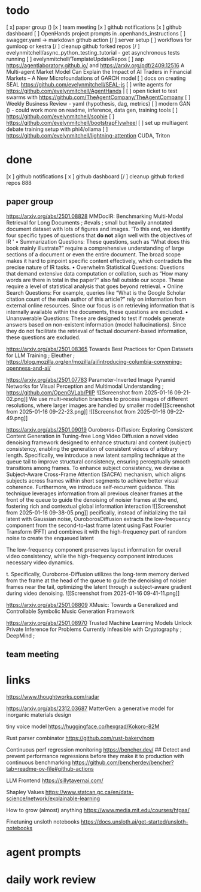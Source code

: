 # todo
[ x] paper group ()
[x ] team meeting
[x  ] github notifications
[x  ] github dashboard
[ ] OpenHands project prompts in .openhands_instructions
[ ] swagger.yaml -> markdown github action
[/ ] server setup
[ ] workflows for gumloop or kestra
[/ ] cleanup github forked repos
[/ ] evelynmitchell/async_python_testing_tutorial - get asynchronous tests running
[ ] evelynmitchell/TemplateUpdateRepos
[ ] aap https://agentlaboratory.github.io/ and https://arxiv.org/pdf/2409.12516 A Multi-agent Market Model Can Explain the Impact of AI Traders in Financial Markets – A New Microfoundations of GARCH model
[ ] docs on creating SEAL https://github.com/evelynmitchell/SEAL-js
[ ] write agents for https://github.com/evelynmitchell/AgentHands |
[ ] open ticket to test swarms with https://github.com/TheAgentCompany/TheAgentCompany
[ ] Weekly Business Review - yaml (hypothesis, dag, metrics)
[ ] modern GAN () - could work more on readme, inference, data gen, training tools
[ ] https://github.com/evelynmitchell/sophie
[ ] https://github.com/evelynmitchell/bootstrapFlywheel
[ ] set up multiagent debate training setup with phi4/ollama
[ ] https://github.com/evelynmitchell/lightning-attention CUDA, Triton

# done

[x  ] github notifications
[ x ] github dashboard
[/ ] cleanup github forked repos 888

## paper group

https://arxiv.org/abs/2501.08828 MMDocIR: Benchmarking Multi-Modal Retrieval for Long Documents ; #evals ; small but heavily annotated document dataset with lots of figures and images.
'To this
end, we identify four specific types of questions that **do not** align
well with the objectives of IR ' 
• Summarization Questions: These questions, such as “What does
this book mainly illustrate?” require a comprehensive understanding of large sections of a document or even the entire document.
The broad scope makes it hard to pinpoint specific content effectively, which contradicts the precise nature of IR tasks.
• Overwhelm Statistical Questions: Questions that demand extensive data computation or collation, such as “How many words
are there in total in the paper?” also fall outside our scope. These
require a level of statistical analysis that goes beyond retrieval.
• Online Search Questions: For example, queries like “What is the
Google Scholar citation count of the main author of this article?”
rely on information from external online resources. Since our
focus is on retrieving information that is internally available
within the documents, these questions are excluded.
• Unanswerable Questions: These are designed to test if models
generate answers based on non-existent information (model hallucinations). Since they do not facilitate the retrieval of factual
document-based information, these questions are excluded.

https://arxiv.org/abs/2501.08365 Towards Best Practices for Open Datasets for LLM Training ; Eleuther ; https://blog.mozilla.org/en/mozilla/ai/introducing-columbia-convening-openness-and-ai/ 

https://arxiv.org/abs/2501.07783 Parameter-Inverted Image Pyramid Networks for Visual Perception and Multimodal Understanding ; https://github.com/OpenGVLab/PIIP 
![[Screenshot from 2025-01-16 09-21-02.png]] We use multi-resolution branches to process images of different resolutions, where larger images are handled by smaller
model![[Screenshot from 2025-01-16 09-22-23.png]]
![[Screenshot from 2025-01-16 09-22-49.png]]

https://arxiv.org/abs/2501.09019 Ouroboros-Diffusion: Exploring Consistent Content Generation in Tuning-free Long Video Diffusion 
a novel video denoising framework designed to enhance structural and content (subject) consistency, enabling the generation of consistent videos of arbitrary length. Specifically, we introduce a
new latent sampling technique at the queue tail to improve
structural consistency, ensuring perceptually smooth transitions among frames. To enhance subject consistency, we devise a Subject-Aware Cross-Frame Attention (SACFA) mechanism, which aligns subjects across frames within short segments to achieve better visual coherence. Furthermore, we
introduce self-recurrent guidance. This technique leverages
information from all previous cleaner frames at the front of
the queue to guide the denoising of noisier frames at the
end, fostering rich and contextual global information interaction
![[Screenshot from 2025-01-16 09-38-05.png]]
pecifically, instead of
initializing the tail latent with Gaussian noise, OuroborosDiffusion extracts the low-frequency component from the
second-to-last frame latent using Fast Fourier Transform
(FFT) and combines it with the high-frequency part of random noise to create the enqueued latent

The low-frequency
component preserves layout information for overall video
consistency, while the high-frequency component introduces
necessary video dynamics.

t. Specifically, Ouroboros-Diffusion utilizes the long-term memory derived from the frame at the
head of the queue to guide the denoising of noisier frames
near the tail, optimizing the latent through a subject-aware
gradient during video denoising.
![[Screenshot from 2025-01-16 09-41-11.png]]

https://arxiv.org/abs/2501.08809 XMusic: Towards a Generalized and Controllable Symbolic Music Generation Framework 

https://arxiv.org/abs/2501.08970 Trusted Machine Learning Models Unlock Private Inference for Problems Currently Infeasible with Cryptography ; DeepMind ; 

## team meeting

# links

https://www.thoughtworks.com/radar

https://arxiv.org/abs/2312.03687 MatterGen: a generative model for inorganic materials design 

tiny voice model https://huggingface.co/hexgrad/Kokoro-82M

Rust parser combinator https://github.com/rust-bakery/nom

Continuous perf regression monitoring https://bencher.dev/ ## Detect and prevent performance regressions before they make it to production with continuous benchmarking https://github.com/bencherdev/bencher?tab=readme-ov-file#github-actions

LLM Frontend https://sillytavernai.com/

Shapley Values https://www.statcan.gc.ca/en/data-science/network/explainable-learning

How to grow (almost) anything https://www.media.mit.edu/courses/htgaa/

Finetuning unsloth notebooks https://docs.unsloth.ai/get-started/unsloth-notebooks 


# agent prompts

# daily work review


